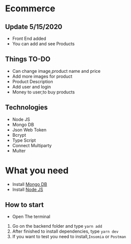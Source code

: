 # Ecommerce
## Update 5/15/2020
* Front End added
* You can add and see Products

## Things TO-DO
* Can change image,product name and price
* Add more images for product
* Product Description
* Add user and login
* Money to user,to buy products

## Technologies
* Node JS
* Mongo DB
* Json Web Token
* Bcrypt
* Type Script
* Connect Multiparty
* Multer

# What you need
* Install [Mongo DB](http://mongodb.com)
* Install [Node JS](https://nodejs.org)

## How to start
* Open The terminal
1. Go on the backend folder and type  `yarn add`
2. After finished to install dependencies, type `yarn dev`
3. If you want to test you need to install,`Insomia` or `Postman`

